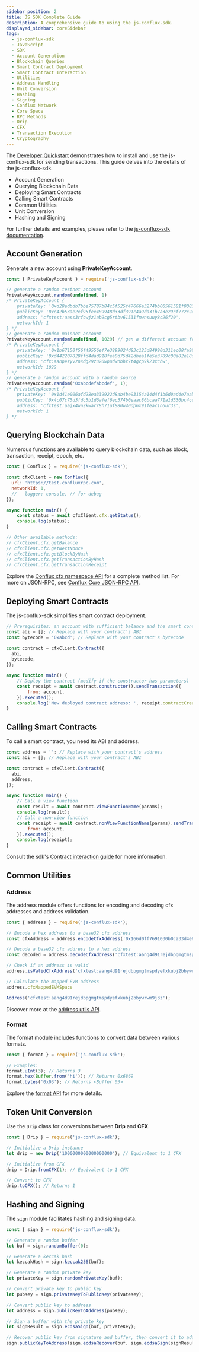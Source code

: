 ```yaml
---
sidebar_position: 2
title: JS SDK Complete Guide
description: A comprehensive guide to using the js-conflux-sdk.
displayed_sidebar: coreSidebar
tags:
  - js-conflux-sdk
  - JavaScript
  - SDK
  - Account Generation
  - Blockchain Queries
  - Smart Contract Deployment
  - Smart Contract Interaction
  - Utilities
  - Address Handling
  - Unit Conversion
  - Hashing
  - Signing
  - Conflux Network
  - Core Space
  - RPC Methods
  - Drip
  - CFX
  - Transaction Execution
  - Cryptography
---
```


The [Developer Quickstart](../core-developer-quickstart.md) demonstrates how to install and use the js-conflux-sdk for sending transactions. This guide delves into the details of the js-conflux-sdk.

* Account Generation
* Querying Blockchain Data
* Deploying Smart Contracts
* Calling Smart Contracts
* Common Utilities
* Unit Conversion
* Hashing and Signing

For further details and examples, please refer to the [js-conflux-sdk documentation](https://confluxnetwork.gitbook.io/js-conflux-sdk).

## Account Generation

Generate a new account using **PrivateKeyAccount**.

```javascript
const { PrivateKeyAccount } = require('js-conflux-sdk');

// generate a random testnet account
PrivateKeyAccount.random(undefined, 1)
/* PrivateKeyAccount {
    privateKey: '0xd28edbdb7bbe75787b84c5f525f47666a3274bb06561581f00839645f3c26f66',
    publicKey: '0xc42b53ae2ef95fee489948d33df391c4a9da31b7a3e29cf772c24eb42f74e94ab3bfe00bf29a239c17786a5b921853b7c5344d36694db43aa849e401f91566a5',
    address: 'cfxtest:aass3rfcwjz1ab9cg5rtbv61531fmwnsuuy8c26f20',
    networkId: 1
} */
// generate a random mainnet account
PrivateKeyAccount.random(undefined, 1029) // gen a different account from above
/* PrivateKeyAccount {
    privateKey: '0x1b67150f56f49556ef7e3899024d83c125d84990d311ec08fa98aa1433bc0f53',
    publicKey: '0xd442207828ffd4dad918fea0d75d42dbea1fe5e3789c00a82e18ce8229714eae3f70b12f2f1abd795ad3e5c52a5a597289eb5096548438c233431f498b47b9a6',
    address: 'cfx:aanpezyvznsdg29zu20wpudwnbhx7t4gcp9k23xchw',
    networkId: 1029
} */
// generate a random account with a random source
PrivateKeyAccount.random('0xabcdefabcdef', 1);
/* PrivateKeyAccount {
    privateKey: '0x1d41e006afd28ea339922d8ab4be93154a14d4f1b6d0ad4e7aabf807e7536a5f',
    publicKey: '0x4c07c75d3fdc5b1d6afef6ec374b0eaac86bcaa771a1d536bc4ce6f111b1c60e414b370e4cf31bf7770ae6818a3518c485398a43857d9053153f6eb4f5644a90',
    address: 'cfxtest:aajx4wn2kwarr8h71uf880w40dp6x91feac1n6ur3s',
    networkId: 1
} */
```

## Querying Blockchain Data

Numerous functions are available to query blockchain data, such as block, transaction, receipt, epoch, etc.

```javascript
const { Conflux } = require('js-conflux-sdk');

const cfxClient = new Conflux({
  url: 'https://test.confluxrpc.com',
  networkId: 1,
  //   logger: console, // for debug
});

async function main() {
    const status = await cfxClient.cfx.getStatus();
    console.log(status);
}

// Other available methods:
// cfxClient.cfx.getBalance
// cfxClient.cfx.getNextNonce
// cfxClient.cfx.getBlockByHash
// cfxClient.cfx.getTransactionByHash
// cfxClient.cfx.getTransactionReceipt
```

Explore the [Conflux cfx namespace API](https://github.com/Conflux-Chain/js-conflux-sdk/blob/v2/docs/api/Conflux.md) for a complete method list. For more on JSON-RPC, see [Conflux Core JSON-RPC API](../build/json-rpc/).

## Deploying Smart Contracts

The js-conflux-sdk simplifies smart contract deployment.

```javascript
// Prerequisites: an account with sufficient balance and the smart contract's bytecode and ABI from solc or hardhat
const abi = []; // Replace with your contract's ABI
const bytecode = '0xabcd'; // Replace with your contract's bytecode

const contract = cfxClient.Contract({
  abi,
  bytecode,
});

async function main() {
    // Deploy the contract (modify if the constructor has parameters)
    const receipt = await contract.constructor().sendTransaction({
        from: account,
    }).executed();
    console.log('New deployed contract address: ', receipt.contractCreated);
}
```

## Calling Smart Contracts

To call a smart contract, you need its ABI and address.

```javascript
const address = ''; // Replace with your contract's address
const abi = []; // Replace with your contract's ABI

const contract = cfxClient.Contract({
  abi,
  address,
});

async function main() {
    // Call a view function
    const result = await contract.viewFunctionName(params);
    console.log(result);
    // Call a non-view function
    const receipt = await contract.nonViewFunctionName(params).sendTransaction({
        from: account,
    }).executed();
    console.log(receipt);
}
```

Consult the sdk's [Contract interaction guide](https://confluxnetwork.gitbook.io/js-conflux-sdk/docs/interact_with_contract) for more information.

## Common Utilities

### Address

The address module offers functions for encoding and decoding cfx addresses and address validation.

```javascript
const { address } = require('js-conflux-sdk');

// Encode a hex address to a base32 cfx address
const cfxAddress = address.encodeCfxAddress('0x166d0ff7691030b0ca33d4e60e842cd300a3010d', 1);

// Decode a base32 cfx address to a hex address
const decoded = address.decodeCfxAddress('cfxtest:aang4d91rejdbpgmgtmspdyefxkubj2bbywrwm9j3z');

// Check if an address is valid
address.isValidCfxAddress('cfxtest:aang4d91rejdbpgmgtmspdyefxkubj2bbywrwm9j3z'); // Returns true

// Calculate the mapped EVM address
address.cfxMappedEVMSpace

Address('cfxtest:aang4d91rejdbpgmgtmspdyefxkubj2bbywrwm9j3z');
```

Discover more at the [address utils API](https://github.com/Conflux-Chain/js-conflux-sdk/blob/v2/docs/api/util/address.md).

### Format

The format module includes functions to convert data between various formats.

```javascript
const { format } = require('js-conflux-sdk');

// Examples:
format.uInt(3); // Returns 3
format.hex(Buffer.from('hi')); // Returns 0x6869
format.bytes('0x03'); // Returns <Buffer 03>
```

Explore the [format API](https://github.com/Conflux-Chain/js-conflux-sdk/blob/v2/docs/api/util/format.md) for more details.

## Token Unit Conversion

Use the `Drip` class for conversions between **Drip** and **CFX**.

```javascript
const { Drip } = require('js-conflux-sdk');

// Initialize a Drip instance
let drip = new Drip('1000000000000000000'); // Equivalent to 1 CFX

// Initialize from CFX
drip = Drip.fromCFX(1); // Equivalent to 1 CFX

// Convert to CFX
drip.toCFX(); // Returns 1
```

## Hashing and Signing

The `sign` module facilitates hashing and signing data.

```js
const { sign } = require('js-conflux-sdk');

// Generate a random buffer
let buf = sign.randomBuffer(0);

// Generate a keccak hash
let keccakHash = sign.keccak256(buf);

// Generate a random private key
let privateKey = sign.randomPrivateKey(buf);

// Convert private key to public key
let pubKey = sign.privateKeyToPublicKey(privateKey);

// Convert public key to address
let address = sign.publicKeyToAddress(pubKey);

// Sign a buffer with the private key
let signResult = sign.ecdsaSign(buf, privateKey);

// Recover public key from signature and buffer, then convert it to address
sign.publicKeyToAddress(sign.ecdsaRecover(buf, sign.ecdsaSign(signResult, privateKey)))
```
